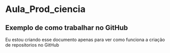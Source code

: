 # Aula_Prod_ciencia
## Exemplo de como trabalhar no GitHub

Eu estou criando esse documento apenas para ver como funciona a criação de repositorios no GitHub
